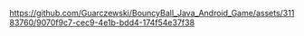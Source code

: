 

https://github.com/Guarczewski/BouncyBall_Java_Android_Game/assets/31183760/9070f9c7-cec9-4e1b-bdd4-174f54e37f38


